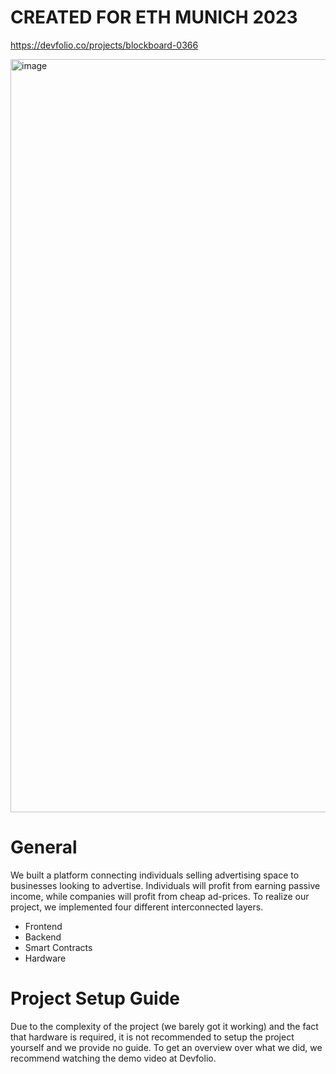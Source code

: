# CREATED FOR ETH MUNICH 2023

https://devfolio.co/projects/blockboard-0366

<img width="1205" alt="image" src="https://github.com/user-attachments/assets/b3dc2480-dbe1-47f7-b2c4-b895bd59f646">

# General

We built a platform connecting individuals selling advertising space to businesses looking to advertise. Individuals will profit from earning passive income, while companies will profit from cheap ad-prices.
To realize our project, we implemented four different interconnected layers.
- Frontend
- Backend
- Smart Contracts
- Hardware

# Project Setup Guide

Due to the complexity of the project (we barely got it working) and the fact that hardware is required, it is not recommended to setup the project yourself and we provide no guide. To get an overview over what we did, we recommend watching the demo video at Devfolio.
